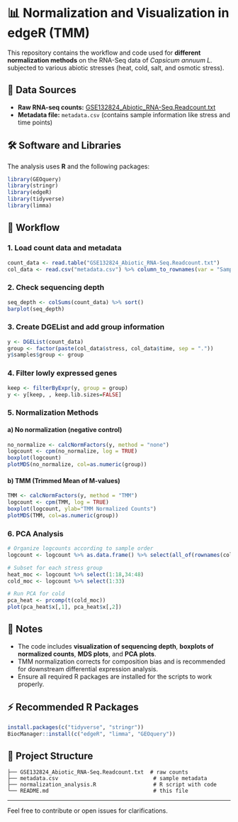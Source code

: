 # 📊 Normalization and Visualization in edgeR (TMM)

This repository contains the workflow and code used for **different normalization methods** on the RNA-Seq data of *Capsicum annuum L.* subjected to various abiotic stresses (heat, cold, salt, and osmotic stress).

## 📂 Data Sources

* **Raw RNA-seq counts:** [GSE132824\_Abiotic\_RNA-Seq.Readcount.txt](https://www.ncbi.nlm.nih.gov/geo/query/acc.cgi?acc=GSE132824)
* **Metadata file:** `metadata.csv` (contains sample information like stress and time points)

## 🛠 Software and Libraries

The analysis uses **R** and the following packages:

```r
library(GEOquery)
library(stringr)
library(edgeR)
library(tidyverse)
library(limma)
```

## 🔹 Workflow

### 1. Load count data and metadata

```r
count_data <- read.table("GSE132824_Abiotic_RNA-Seq.Readcount.txt")
col_data <- read.csv("metadata.csv") %>% column_to_rownames(var = "Samples")
```

### 2. Check sequencing depth

```r
seq_depth <- colSums(count_data) %>% sort()
barplot(seq_depth)
```

### 3. Create DGEList and add group information

```r
y <- DGEList(count_data)
group <- factor(paste(col_data$stress, col_data$time, sep = "."))
y$samples$group <- group
```

### 4. Filter lowly expressed genes

```r
keep <- filterByExpr(y, group = group)
y <- y[keep, , keep.lib.sizes=FALSE]
```

### 5. Normalization Methods

#### a) No normalization (negative control)

```r
no_normalize <- calcNormFactors(y, method = "none")
logcount <- cpm(no_normalize, log = TRUE)
boxplot(logcount)
plotMDS(no_normalize, col=as.numeric(group))
```

#### b) TMM (Trimmed Mean of M-values)

```r
TMM <- calcNormFactors(y, method = "TMM")
logcount <- cpm(TMM, log = TRUE)
boxplot(logcount, ylab="TMM Normalized Counts")
plotMDS(TMM, col=as.numeric(group))
```

### 6. PCA Analysis

```r
# Organize logcounts according to sample order
logcount <- logcount %>% as.data.frame() %>% select(all_of(rownames(col_data)))

# Subset for each stress group
heat_moc <- logcount %>% select(1:18,34:48)
cold_moc <- logcount %>% select(1:33)

# Run PCA for cold
pca_heat <- prcomp(t(cold_moc))
plot(pca_heat$x[,1], pca_heat$x[,2])
```

## 📌 Notes

* The code includes **visualization of sequencing depth**, **boxplots of normalized counts**, **MDS plots**, and **PCA plots**.
* TMM normalization corrects for composition bias and is recommended for downstream differential expression analysis.
* Ensure all required R packages are installed for the scripts to work properly.

## ⚡ Recommended R Packages

```r
install.packages(c("tidyverse", "stringr"))
BiocManager::install(c("edgeR", "limma", "GEOquery"))
```

## 📂 Project Structure

```
├── GSE132824_Abiotic_RNA-Seq.Readcount.txt  # raw counts
├── metadata.csv                              # sample metadata
├── normalization_analysis.R                  # R script with code
└── README.md                                 # this file
```

---

Feel free to contribute or open issues for clarifications.
